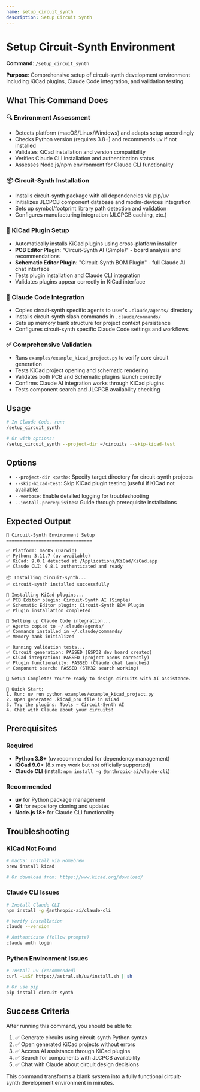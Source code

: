 ```yaml
---
name: setup_circuit_synth
description: Setup Circuit Synth
---
```


# Setup Circuit-Synth Environment

**Command**: `/setup_circuit_synth`

**Purpose**: Comprehensive setup of circuit-synth development environment including KiCad plugins, Claude Code integration, and validation testing.

## What This Command Does

### 🔍 Environment Assessment
- Detects platform (macOS/Linux/Windows) and adapts setup accordingly
- Checks Python version (requires 3.8+) and recommends uv if not installed
- Validates KiCad installation and version compatibility
- Verifies Claude CLI installation and authentication status
- Assesses Node.js/npm environment for Claude CLI functionality

### 📦 Circuit-Synth Installation
- Installs circuit-synth package with all dependencies via pip/uv
- Initializes JLCPCB component database and modm-devices integration
- Sets up symbol/footprint library path detection and validation
- Configures manufacturing integration (JLCPCB caching, etc.)

### 🔌 KiCad Plugin Setup
- Automatically installs KiCad plugins using cross-platform installer
- **PCB Editor Plugin**: "Circuit-Synth AI (Simple)" - board analysis and recommendations
- **Schematic Editor Plugin**: "Circuit-Synth BOM Plugin" - full Claude AI chat interface
- Tests plugin installation and Claude CLI integration
- Validates plugins appear correctly in KiCad interface

### 🤖 Claude Code Integration
- Copies circuit-synth specific agents to user's `.claude/agents/` directory
- Installs circuit-synth slash commands in `.claude/commands/`
- Sets up memory bank structure for project context persistence
- Configures circuit-synth specific Claude Code settings and workflows

### ✅ Comprehensive Validation
- Runs `examples/example_kicad_project.py` to verify core circuit generation
- Tests KiCad project opening and schematic rendering
- Validates both PCB and Schematic plugins launch correctly
- Confirms Claude AI integration works through KiCad plugins
- Tests component search and JLCPCB availability checking

## Usage

```bash
# In Claude Code, run:
/setup_circuit_synth

# Or with options:
/setup_circuit_synth --project-dir ~/circuits --skip-kicad-test
```

## Options
- `--project-dir <path>`: Specify target directory for circuit-synth projects
- `--skip-kicad-test`: Skip KiCad plugin testing (useful if KiCad not available)
- `--verbose`: Enable detailed logging for troubleshooting
- `--install-prerequisites`: Guide through prerequisite installations

## Expected Output

```
🚀 Circuit-Synth Environment Setup
================================

✅ Platform: macOS (Darwin)
✅ Python: 3.11.7 (uv available)
✅ KiCad: 9.0.1 detected at /Applications/KiCad/KiCad.app
✅ Claude CLI: 0.8.1 authenticated and ready

📦 Installing circuit-synth...
✅ circuit-synth installed successfully

🔌 Installing KiCad plugins...
✅ PCB Editor plugin: Circuit-Synth AI (Simple)
✅ Schematic Editor plugin: Circuit-Synth BOM Plugin
✅ Plugin installation completed

🤖 Setting up Claude Code integration...
✅ Agents copied to ~/.claude/agents/
✅ Commands installed in ~/.claude/commands/
✅ Memory bank initialized

✅ Running validation tests...
✅ Circuit generation: PASSED (ESP32 dev board created)
✅ KiCad integration: PASSED (project opens correctly)
✅ Plugin functionality: PASSED (Claude chat launches)
✅ Component search: PASSED (STM32 search working)

🎉 Setup Complete! You're ready to design circuits with AI assistance.

📖 Quick Start:
1. Run: uv run python examples/example_kicad_project.py
2. Open generated .kicad_pro file in KiCad
3. Try the plugins: Tools → Circuit-Synth AI
4. Chat with Claude about your circuits!
```

## Prerequisites

### Required
- **Python 3.8+** (uv recommended for dependency management)
- **KiCad 9.0+** (8.x may work but not officially supported)
- **Claude CLI** (install: `npm install -g @anthropic-ai/claude-cli`)

### Recommended
- **uv** for Python package management
- **Git** for repository cloning and updates
- **Node.js 18+** for Claude CLI functionality

## Troubleshooting

### KiCad Not Found
```bash
# macOS: Install via Homebrew
brew install kicad

# Or download from: https://www.kicad.org/download/
```

### Claude CLI Issues
```bash
# Install Claude CLI
npm install -g @anthropic-ai/claude-cli

# Verify installation
claude --version

# Authenticate (follow prompts)
claude auth login
```

### Python Environment Issues
```bash
# Install uv (recommended)
curl -LsSf https://astral.sh/uv/install.sh | sh

# Or use pip
pip install circuit-synth
```

## Success Criteria

After running this command, you should be able to:
1. ✅ Generate circuits using circuit-synth Python syntax
2. ✅ Open generated KiCad projects without errors
3. ✅ Access AI assistance through KiCad plugins
4. ✅ Search for components with JLCPCB availability
5. ✅ Chat with Claude about circuit design decisions

This command transforms a blank system into a fully functional circuit-synth development environment in minutes.